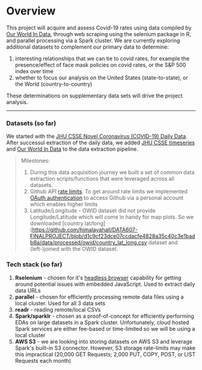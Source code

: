 # Overview

This project will acquire and assess Covid-19 rates using data compiled by [Our World In Data](https://github.com/owid/covid-19-data), through web scraping using the selenium package in R, and parallel processing via a Spark cluster. We are currently exploring additional datasets to complement our primary data to determine:

1. interesting relationships that we can tie to covid rates, for example the presence/effect of face mask policies on covid rates, or the S&P 500 index over time 
2. whether to focus our analysis on the United States (state-to-state), or the World (country-to-country)

These determinations on supplementary data sets will drive the project analysis.

----
### Datasets (so far)

We started with the [JHU CSSE Novel Coronavirus (COVID-19) Daily Data](https://github.com/CSSEGISandData/COVID-19/tree/master/csse_covid_19_data/csse_covid_19_daily_reports_us). After successul extraction of the daily data, we added [JHU CSSE timeseries](https://github.com/CSSEGISandData/COVID-19/tree/master/csse_covid_19_data/csse_covid_19_time_series) and [Our World In Data](https://ourworldindata.org/coronavirus) to the data extraction pipeline. 


> Milestones:
> 1. During this data acquisition journey we built a set of common data extraction scripts/functions that were leveraged across all datasets. 
> 2. Github API [rate limits](https://docs.github.com/en/rest/overview/resources-in-the-rest-api#rate-limiting). To get around rate limits we implemented [OAuth authentication](https://docs.github.com/en/developers/apps/building-oauth-apps/authorizing-oauth-apps) to access Github via a personal account which enables higher limits
> 3. Latitude/Longitude - OWID dataset did not provide Longitude/Latitude which will come in handy for map plots. So we downloaded [country lat/long](https://github.com/himalayahall/DATA607-FINALPROJECT/blob/d1c9cf23dce07ccdacfe4828a35c40c3e1badb8a/data/processed/owid/country_lat_long.csv dataset and (left-)joined with the OWID dataset.

### Tech stack (so far)

1. **Rselenium** - chosen for it's [headless browser](https://cran.r-project.org/web/packages/RSelenium/RSelenium.pdf) capability for getting around potential issues with embedded JavaScript. Used to extract daily data URLs
2. **parallel** - chosen for efficiently processing remote data files using a local cluster. Used for all 3 data sets
3. **readr** - reading remote/local CSVs
4. **Spark/sparklr** - chosen as a proof-of-concept for efficiently performing EDAs on large datasets in a Spark cluster. Unfortunately, cloud hosted Spark services are either fee-based or time-limited so we will be using a local cluster
5. **AWS S3** - we are looking into storing datasets on AWS S3 and leverage Spark's built-in S3 connector. However, S3 storage rate-limits may make this impractical (20,000 GET Requests; 2,000 PUT, COPY, POST, or LIST Requests each month)


